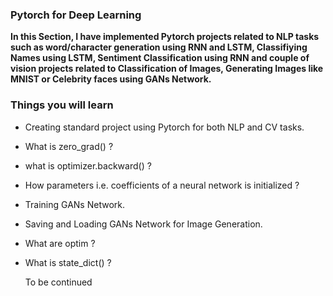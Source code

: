 ### Pytorch for Deep Learning 

**In this Section, I have implemented Pytorch projects related to NLP tasks such as word/character generation using RNN and 
LSTM, Classifiying Names using LSTM, Sentiment Classification using RNN and couple of vision projects related to Classification
of Images, Generating Images like MNIST or Celebrity faces using GANs Network.**

### Things you will learn

* Creating standard project using Pytorch for both NLP and CV tasks.
* What is zero_grad() ?
* what is optimizer.backward() ?
* How parameters i.e. coefficients of a neural network is initialized ?
* Training GANs Network.
* Saving and Loading GANs Network for Image Generation.
* What are optim ?
* What is state_dict() ?

     To be continued
